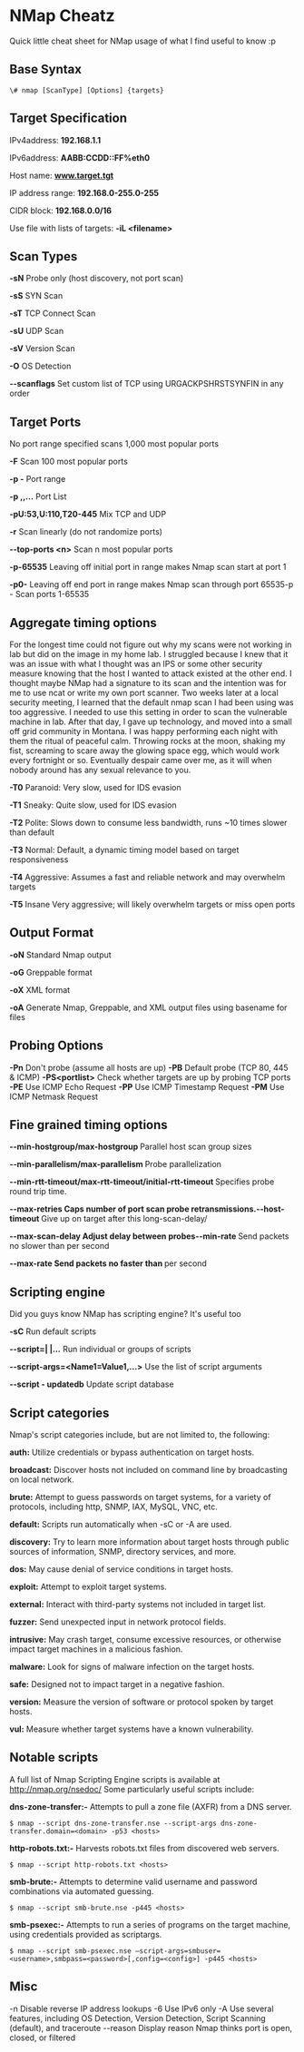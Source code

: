 # NMap Cheatz
Quick little cheat sheet for NMap usage of what I find useful to know :p


Base Syntax
-
~~~
\# nmap [ScanType] [Options] {targets}
~~~

Target Specification
-
IPv4address: **192.168.1.1**

IPv6address: **AABB:CCDD::FF%eth0**

Host name: **www.target.tgt**

IP address range: **192.168.0-255.0-255**

CIDR block: **192.168.0.0/16**

Use file with lists of targets: **-iL \<filename>**

Scan Types
-

**\-sN** Probe only (host discovery, not port scan)

**\-sS** SYN Scan

**\-sT** TCP Connect Scan

**\-sU** UDP Scan

**\-sV** Version Scan

**\-O** OS Detection

**--scanflags** Set custom list of TCP  using  URGACKPSHRSTSYNFIN in any order

Target Ports
-

No port range specified scans 1,000 most popular ports

**-F** Scan 100 most popular ports

**-p <port1> \-<port2>** Port range

**-p <port1>,<port2>,...** Port List

**-pU:53,U:110,T20\-445** Mix TCP and UDP

**-r** Scan linearly (do not randomize ports)

**--top-ports \<n>** Scan n most popular ports
  
**-p-65535** Leaving off initial port in range makes Nmap scan start at port 1

**-p0-** Leaving off end port in range makes Nmap scan through port 65535-p - Scan ports 1-65535
  
Aggregate timing options
-
For the longest time could not figure out why my scans were not working in lab but did on the image in my home lab. I struggled because I knew that it was an issue with what I thought was an IPS or some other security measure knowing that the host I wanted to attack existed at the other end. I thought maybe NMap had a signature to its scan and the intention was for me to use ncat or write my own port scanner. Two weeks later at a local security meeting, I learned that the default nmap scan I had been using was too aggressive. I needed to use this setting in order to scan the vulnerable machine in lab. After that day, I gave up technology, and moved into a small off grid community in Montana. I was happy performing each night with them the ritual of peaceful calm.  Throwing rocks at the moon, shaking my fist, screaming to scare away the glowing space egg, which would work every fortnight or so. Eventually despair came over me, as it will when nobody around has any sexual relevance to you. 

**\-T0** Paranoid: Very slow, used for IDS evasion

**\-T1** Sneaky: Quite slow, used for IDS evasion

**\-T2** Polite: Slows down to consume less  bandwidth, runs ~10 times slower than default

**\-T3** Normal: Default, a dynamic timing model  based on target responsiveness

**\-T4** Aggressive: Assumes a fast and reliable network and may overwhelm targets

**\-T5** Insane Very aggressive; will likely overwhelm targets or miss open ports

Output Format
-

**\-oN** Standard Nmap output

**\-oG** Greppable format

**\-oX** XML format

**\-oA** <basename> Generate Nmap, Greppable, and XML  output files using basename for files
  
Probing Options
-

**-Pn** Don't probe (assume all hosts are up)
**-PB** Default probe (TCP 80, 445 & ICMP)
**-PS\<portlist>** Check whether targets are up by probing TCP ports
**-PE** Use ICMP Echo Request
**-PP** Use ICMP Timestamp Request
**-PM** Use ICMP Netmask Request
  
Fine grained timing options
-

**\-\-min-hostgroup/max-hostgroup <size>** Parallel host scan group sizes
  
**--min-parallelism/max-parallelism <numprobes>** Probe parallelization
  
**--min-rtt-timeout/max-rtt-timeout/initial-rtt-timeout <time>** Specifies probe round trip time.
  
**--max-retries <tries>Caps number of port scan probe retransmissions.--host-timeout <time>** Give up on target after this long-scan-delay/
  
**--max-scan-delay <time>Adjust delay between probes--min-rate <number>** Send packets no slower than <number> per second
  
**--max-rate <number>Send packets no faster than <number>** per second
  
  

Scripting engine
- 
Did you guys know NMap has scripting engine? It's useful too

**\-sC** Run default scripts

**--script=<ScriptName>|  <ScriptCategory>|<ScriptDir>...** Run individual or groups of scripts
  
**--script-args=<Name1=Value1,...>** Use the list of script arguments

**--script - updatedb** Update script database

Script categories
-

Nmap's script categories include, but are not limited to, the 
following:

**auth:** Utilize credentials or bypass authentication on target 
hosts.

**broadcast:** Discover hosts not included on command line by broadcasting on local network.

**brute:** Attempt to guess passwords on target systems, for a variety of protocols, including http, SNMP, IAX, MySQL, VNC, 
etc. 

**default:** Scripts run automatically when \-sC or \-A are used.

**discovery:** Try to learn more information about target hosts through public sources of information, SNMP, directory services, and more.

**dos:** May cause denial of service conditions in target hosts.

**exploit:** Attempt to exploit target systems.

**external:** Interact with third\-party systems not included in target list.

**fuzzer:** Send unexpected input in network protocol fields.

**intrusive:** May crash target, consume excessive resources, or 
otherwise impact target machines in a malicious fashion.

**malware:** Look for signs of malware infection on the target hosts.

**safe:** Designed not to impact target in a negative fashion.

**version:** Measure the version of software or protocol spoken 
by target hosts.

**vul:** Measure whether target systems have a known vulnerability.

Notable scripts
-

A full list of Nmap Scripting Engine scripts is 
available at 
http://nmap.org/nsedoc/
Some particularly useful scripts include:

**dns-zone-transfer:-** Attempts to pull a zone file 
(AXFR) from a DNS server.
~~~
$ nmap --script dns-zone-transfer.nse --script-args dns-zone-transfer.domain=<domain> -p53 <hosts> 
~~~

**http-robots.txt:-** Harvests robots.txt files from discovered web servers.
~~~
$ nmap --script http-robots.txt <hosts>
~~~

**smb-brute:-** Attempts to determine valid username and password combinations via automated guessing.
~~~
$ nmap --script smb-brute.nse -p445 <hosts> 
~~~

**smb-psexec:-** Attempts to run a series of programs on the target machine, using credentials provided as scriptargs.
~~~
$ nmap --script smb-psexec.nse –script-args=smbuser=<username>,smbpass=<password>[,config=<config>] -p445 <hosts>
~~~
Misc
-
-n Disable reverse IP address lookups
-6 Use IPv6 only
-A Use several features, including OS Detection, Version Detection, Script Scanning (default), and traceroute
--reason Display reason Nmap thinks port is open, closed, or filtered
